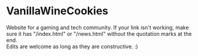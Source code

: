 # VanillaWineCookies
Website for a gaming and tech community. If your link isn't working, make sure it has "/index.html" or "/news.html" without the quotation marks at the end.
<br>
Edits are welcome as long as they are constructive. :)
